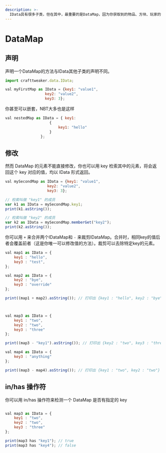 ```yaml
---
description: >-
  IData具有很多子类，但在其中，最重要的是DataMap，因为你获取到的物品、方块、玩家的NBT都是IData中的DataMap。Map即为映射，与上文的映射数组有些类似，不同的是，值可以是不同的类（其实值都是IData），而key只能为字符串。
---
```


# DataMap


## 声明

声明一个DataMap的方法与IData其他子类的声明不同。

```javascript
import crafttweaker.data.IData;

val myFirstMap as IData = {key1: "value1",
                  key2: "value2",
                  key3: 3};
```

你甚至可以嵌套，NBT大多也是这样

```javascript
val nestedMap as IData = { key1: 
                    {
                        key1: "hello"
                    }
                };
```

## 修改

然而 DataMap 的元素不能直接修改，你也可以用 key 检索其中的元素，将会返回这个 key 对应的值，均以 IData 形式返回。

```javascript
val mySecondMap as IData = {key1: "value1",
                   key2: "value2",
                   key3: 3};

// 检索叫做 "key1" 的成员
var k1 as IData = mySecondMap.key1;
print(k1.asString());

// 检索叫做 "key2" 的成员
var k2 as IData = mySecondMap.memberGet("key2");
print(k2.asString());
```

你可以用 `+` 来合并两个IDataMap和 `-` 来裁剪IDataMap。合并时，相同key的值后者会覆盖前者（这是你唯一可以修改值的方法）。裁剪可以去除特定key的元素。

```javascript
val map1 as IData = {
    key1 : "hello",
    key3 : "test",
};

val map2 as IData = {
    key2 : "bye",
    key3 : "override"
};

print((map1 + map2).asString()); // 打印出 {key1 : "hello", key2 : "bye", key3 : "override"}



val map3 as IData = {
    key1 : "two",
    key2 : "two",
    key3 : "three"
};

print((map3 - "key1").asString()); // 打印出 {key2 : "two", key3 : "three"}

val map4 as IData = {
    key3 : "anything"
};

print((map3 - map4).asString()); // 打印出 {key1 : "two", key2 : "two"}
```

## in/has 操作符

你可以用 in/has 操作符来检测一个 DataMap 是否有指定的 key

```javascript

val map3 as IData = {
    key1 : "two",
    key2 : "two",
    key3 : "three"
};

print(map3 has "key1"); // true
print(map3 has "key4"); // false
```
